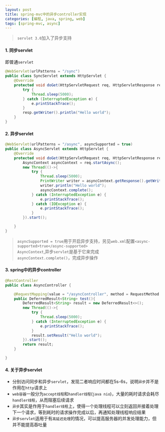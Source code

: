```yaml
---
layout: post
title: spring-mvc中的异步controller实现
categories: [编程, java, spring, web]
tags: [spring-mvc, async]
---
```


> `servlet 3.0`加入了异步支持

#### 1. 同步servlet

即普通`servlet`
```java
@WebServlet(urlPatterns = "/sync")
public class SyncServlet extends HttpServlet {
    @Override
    protected void doGet(HttpServletRequest req, HttpServletResponse resp) throws ServletException, IOException {
        try {
            Thread.sleep(5000);
        } catch (InterruptedException e) {
            e.printStackTrace();
        }
        resp.getWriter().println("Hello world");
    }
}
```

#### 2. 异步servlet
```java
@WebServlet(urlPatterns = "/async", asyncSupported = true)
public class AsyncServlet extends HttpServlet {
    @Override
    protected void doGet(HttpServletRequest req, HttpServletResponse resp) throws ServletException, IOException {
        AsyncContext asyncContext = req.startAsync();
        new Thread(()->{
            try {
                Thread.sleep(5000);
                PrintWriter writer = asyncContext.getResponse().getWriter();
                writer.println("Hello world");
                asyncContext.complete();
            } catch (InterruptedException e) {
                e.printStackTrace();
            } catch (IOException e) {
                e.printStackTrace();
            }
        }).start();

    }
}
```

> `asyncSupported = true`用于开启异步支持，另见`web.xml`配置`<async-supported>true</async-supported>`   
> `AsyncContext`,异步`servlet`是基于它来完成   
> `asyncContext.complete()`，完成异步操作

#### 3. spring中的异步controller
```java
@RestController
public class AsyncController {

    @RequestMapping(value = "/asyncController", method = RequestMethod.GET)
    public DeferredResult<String> test(){
        DeferredResult<String> result = new DeferredResult<>();
        new Thread(()->{
            try {
                Thread.sleep(5000);
            } catch (InterruptedException e) {
                e.printStackTrace();
            }
            result.setResult("Hello world");
        }).start();
        return result;
    }

}
```

#### 4. 关于异步servlet

* 分别访问同步和异步`servlet`，发现二者响应时间都在5s-6s，说明`异步`并不是作用在`http`请求上
* `web容器`一般分为`accept线程`和`handler线程`(`java nio`)，大量的耗时请求会耗尽`handler线程`，从而阻塞后续请求
* `异步`其实是作用于`handler线程`上，使得一个处理线程可以立刻返回并接着处理下一个请求，等到耗时的请求操作完成以后，再通知处理线程响应结果
* `异步servlet`适用于有`高延迟处理`的情况，可以提高服务器的并发处理能力，但并不能提高吞吐量